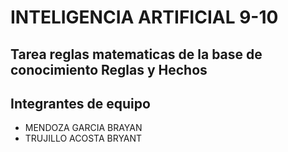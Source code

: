 <h1>INTELIGENCIA ARTIFICIAL 9-10</h1>

## Tarea reglas matematicas de la base de conocimiento Reglas y Hechos

<h2>Integrantes de equipo</h2>
<ul>
<li>MENDOZA GARCIA BRAYAN</li>
<li>TRUJILLO ACOSTA BRYANT </li>
</ul>
